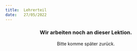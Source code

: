 ```yaml
---
title:  Lehrerteil
date:   27/05/2022
---
```


### <center>Wir arbeiten noch an dieser Lektion.</center>
<center>Bitte komme später zurück.</center>